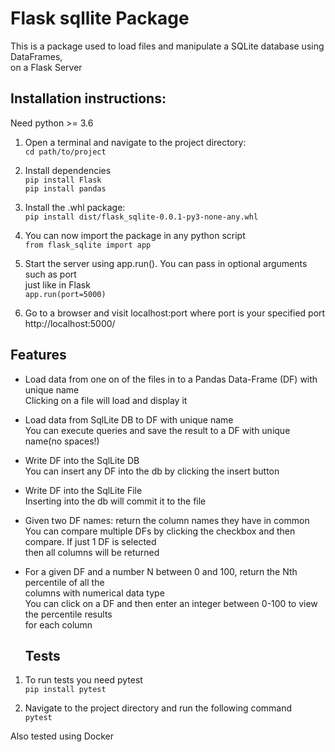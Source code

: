 # Flask sqllite Package

This is a package used to load files and manipulate a SQLite database using DataFrames,  
on a Flask Server  

## Installation instructions:  
Need python >= 3.6  

1. Open a terminal and navigate to the project directory:  
`cd path/to/project`  

2. Install dependencies  
`pip install Flask`  
`pip install pandas`  

2. Install the .whl package:  
`pip install dist/flask_sqlite-0.0.1-py3-none-any.whl`  

3. You can now import the package in any python script  
`from flask_sqlite import app`  

4. Start the server using app.run(). You can pass in optional arguments such as port  
   just like in Flask  
`app.run(port=5000)`  

5. Go to a browser and visit localhost:port where port is your specified port  
http://localhost:5000/  

## Features  

- Load data from one on of the files in to a Pandas Data-Frame (DF) with unique name  
  Clicking on a file will load and display it   

- Load data from SqlLite DB to DF with unique name  
  You can execute queries and save the result to a DF with unique name(no spaces!)

- Write DF into the SqlLite DB  
  You can insert any DF into the db by clicking the insert button  

- Write DF into the SqlLite File  
  Inserting into the db will commit it to the file  

- Given two DF names: return the column names they have in common  
  You can compare multiple DFs by clicking the checkbox and then compare. If just 1 DF is selected  
  then all columns will be returned

- For a given DF and a number N between 0 and 100, return the Nth percentile of all the  
  columns with numerical data type  
  You can click on a DF and then enter an integer between 0-100 to view the percentile results  
  for each column  

  ## Tests  

1. To run tests you need pytest  
`pip install pytest`  

2. Navigate to the project directory and run the following command  
`pytest`

Also tested using Docker
